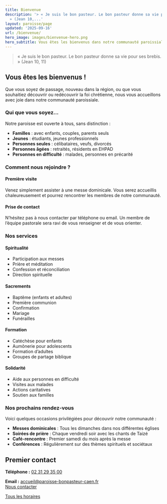 ```yaml
---
title: Bienvenue
description: '> « Je suis le bon pasteur. Le bon pasteur donne sa vie pour ses brebis.
  » (Jean 10,...'
layout: paroisse/page
updated: '2025-09-16'
url: /bienvenue/
hero_image: images/bienvenue-hero.png
hero_subtitle: Vous êtes les bienvenus dans notre communauté paroissiale
---
```


> « Je suis le bon pasteur. Le bon pasteur donne sa vie pour ses brebis. » (Jean 10, 11)

## Vous êtes les bienvenus !

Que vous soyez de passage, nouveau dans la région, ou que vous souhaitiez découvrir ou redécouvrir la foi chrétienne, nous vous accueillons avec joie dans notre communauté paroissiale.

### Qui que vous soyez…

Notre paroisse est ouverte à tous, sans distinction :

  * **Familles** : avec enfants, couples, parents seuls
  * **Jeunes** : étudiants, jeunes professionnels
  * **Personnes seules** : célibataires, veufs, divorcés
  * **Personnes âgées** : retraités, résidents en EHPAD
  * **Personnes en difficulté** : malades, personnes en précarité

### Comment nous rejoindre ?

####  Première visite

Venez simplement assister à une messe dominicale. Vous serez accueillis chaleureusement et pourrez rencontrer les membres de notre communauté.

#### Prise de contact

N’hésitez pas à nous contacter par téléphone ou email. Un membre de l’équipe pastorale sera ravi de vous renseigner et de vous orienter.

### Nos services

#### Spiritualité

  * Participation aux messes
  * Prière et méditation
  * Confession et réconciliation
  * Direction spirituelle

#### Sacrements

  * Baptême (enfants et adultes)
  * Première communion
  * Confirmation
  * Mariage
  * Funérailles

#### Formation

  * Catéchèse pour enfants
  * Aumônerie pour adolescents
  * Formation d’adultes
  * Groupes de partage biblique

#### Solidarité

  * Aide aux personnes en difficulté
  * Visites aux malades
  * Actions caritatives
  * Soutien aux familles

### Nos prochains rendez-vous

Voici quelques occasions privilégiées pour découvrir notre communauté :

  * **Messes dominicales** : Tous les dimanches dans nos différentes églises
  * **Soirées de prière** : Chaque vendredi soir avec les chants de Taizé
  * **Café-rencontre** : Premier samedi du mois après la messe
  * **Conférences** : Régulièrement sur des thèmes spirituels et sociétaux

## Premier contact

**Téléphone :** [02 31 29 35 00](tel:+33231293500)

**Email :** [accueil@paroisse-bonpasteur-caen.fr](mailto:accueil@paroisse-bonpasteur-caen.fr)  
[Nous contacter  
](/infos/contact)  

[Tous les horaires](/infos/messes-horaires)